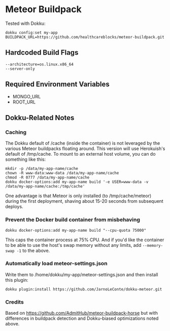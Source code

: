 # Meteor Buildpack

Tested with Dokku:
```
dokku config:set my-app BUILDPACK_URL=https://github.com/healthcareblocks/meteor-buildpack.git
```

## Hardcoded Build Flags
```
--architecture=os.linux.x86_64
--server-only
```

## Required Environment Variables

* MONGO_URL
* ROOT_URL

## Dokku-Related Notes

### Caching
The Dokku default of /cache (inside the container) is not leveraged by the various Meteor buildpacks floating around. This version will use Herokuish's default of /tmp/cache. To mount to an external host volume, you can do something like this:
```
mkdir -p /data/my-app-name/cache
chown -R www-data:www-data /data/my-app-name/cache
chmod -R 0777 /data/my-app-name/cache
dokku docker-options:add my-app-name build '-e USER=www-data -v /data/my-app-name/cache:/tmp/cache'
```

One advantage is that Meteor is only installed (to /tmp/cache/meteor) during the first deployment, shaving about 15-20 seconds from subsequent deploys.

### Prevent the Docker build container from misbehaving
```
dokku docker-options:add my-app-name build "--cpu-quota 75000"
```

This caps the container process at 75% CPU. And if you'd like the container to be able to use the host's swap memory without any limits, add ```--memory-swap -1``` to the above.

### Automatically load meteor-settings.json

Write them to /home/dokku/my-app/meteor-settings.json and then install this plugin:
```
dokku plugin:install https://github.com/JarnoLeConte/dokku-meteor.git
```

### Credits

Based on https://github.com/AdmitHub/meteor-buildpack-horse but with differences in buildpack detection and Dokku-biased optimizations noted above.
